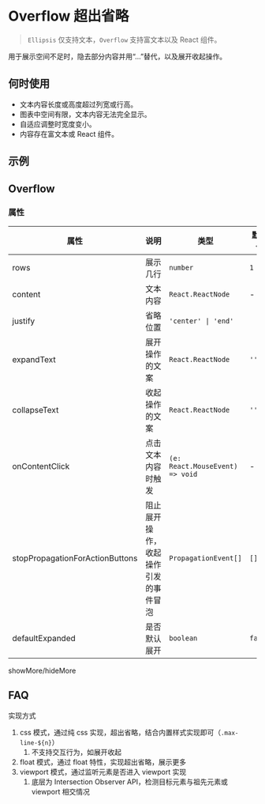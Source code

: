 # Overflow 超出省略

> `Ellipsis` 仅支持文本，`Overflow` 支持富文本以及 React 组件。

用于展示空间不足时，隐去部分内容并用“...”替代，以及展开收起操作。

## 何时使用

- 文本内容长度或高度超过列宽或行高。
- 图表中空间有限，文本内容无法完全显示。
- 自适应调整时宽度变小。
- 内容存在富文本或 React 组件。

## 示例

<code src="./demos/demo1.tsx"></code>

## Overflow

### 属性

| 属性 | 说明 | 类型 | 默认值 |
| --- | --- | --- | --- |
| rows | 展示几行 | `number` | `1` |
| content | 文本内容 | `React.ReactNode` | - |
| justify | 省略位置 | `'center' \| 'end'` |
| expandText | 展开操作的文案 | `React.ReactNode` | `''` |
| collapseText | 收起操作的文案 | `React.ReactNode` | `''` |
| onContentClick | 点击文本内容时触发 | `(e: React.MouseEvent) => void` | - |
| stopPropagationForActionButtons | 阻止展开操作，收起操作引发的事件冒泡 | `PropagationEvent[]` | `[]` |
| defaultExpanded | 是否默认展开 | `boolean` | `false` |

showMore/hideMore

## FAQ

实现方式

1. css 模式，通过纯 css 实现，超出省略，结合内置样式实现即可（`.max-line-${n}`）
   1. 不支持交互行为，如展开收起
2. float 模式，通过 float 特性，实现超出省略，展示更多
3. viewport 模式，通过监听元素是否进入 viewport 实现
   1. 底层为 Intersection Observer API，检测目标元素与祖先元素或 viewport 相交情况
